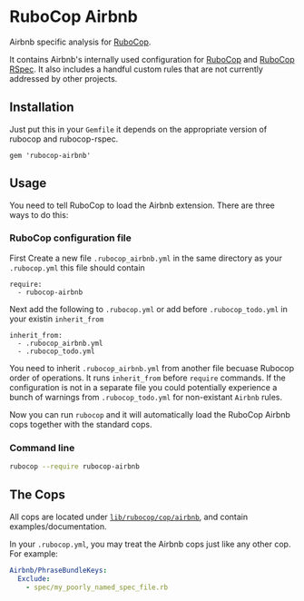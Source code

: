 # RuboCop Airbnb

Airbnb specific analysis for [RuboCop](https://github.com/rubocop-hq/rubocop).

It contains Airbnb's internally used configuration for
[RuboCop](https://github.com/rubocop-hq/rubocop) and
[RuboCop RSpec](https://github.com/backus/rubocop-rspec). It also includes a handful custom rules
that are not currently addressed by other projects.

## Installation

Just put this in your `Gemfile` it depends on the appropriate version of rubocop and rubocop-rspec.

```
gem 'rubocop-airbnb'
```

## Usage

You need to tell RuboCop to load the Airbnb extension. There are three
ways to do this:

### RuboCop configuration file
First Create a new file `.rubocop_airbnb.yml` in the same directory as your `.rubocop.yml`
this file should contain
```
require:
  - rubocop-airbnb
```

Next add the following to `.rubocop.yml`
or add before `.rubocop_todo.yml` in your existin `inherit_from`

```
inherit_from:
  - .rubocop_airbnb.yml
  - .rubocop_todo.yml
```

You need to inherit `.rubocop_airbnb.yml` from another file becuase Rubocop order of operations.
It runs `inherit_from` before `require` commands. If the configuration is not in a separate file
you could potentially experience a bunch of warnings from `.rubocop_todo.yml` for non-existant
`Airbnb` rules.

Now you can run `rubocop` and it will automatically load the RuboCop Airbnb
cops together with the standard cops.

### Command line

```bash
rubocop --require rubocop-airbnb
```

## The Cops

All cops are located under
[`lib/rubocop/cop/airbnb`](lib/rubocop/cop/airbnb), and contain
examples/documentation.

In your `.rubocop.yml`, you may treat the Airbnb cops just like any other
cop. For example:

```yaml
Airbnb/PhraseBundleKeys:
  Exclude:
    - spec/my_poorly_named_spec_file.rb
```

